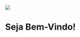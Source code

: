 <img src="https://i.imgur.com/gGIcPAc.png">

<div id="banner" class="cycle-slideshow" data-cycle-slides="> div">
	<div id="b1">
		<span>
			<h1>Seja Bem-Vindo!</h1>
			<p></p>
		</span>
	</div>
	
</div>
